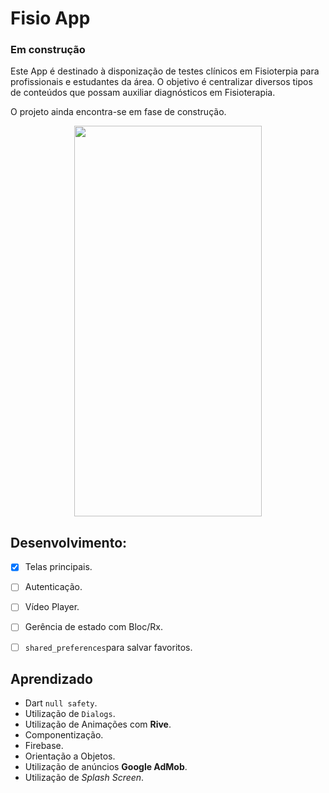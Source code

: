 # Fisio App
### Em construção
Este App é destinado à disponização de testes clínicos em Fisioterpia para profissionais e estudantes da área. O objetivo é centralizar diversos tipos de conteúdos que possam auxiliar diagnósticos em Fisioterapia.

O projeto ainda encontra-se em fase de construção.
 
  <p align="center">
 <img  width="300" height="625" src="assets/to_readme/present.gif">
 <p/>

 ## Desenvolvimento:
 - [x] Telas principais.
 - [ ] Autenticação.
 - [ ] Vídeo Player.
 - [ ] Gerência de estado com Bloc/Rx.
 - [ ] `shared_preferences`para salvar favoritos.

 
 ## Aprendizado
* Dart `null safety`. 
* Utilização de `Dialogs`.
* Utilização de Animações com **Rive**.
* Componentização.
* Firebase.
* Orientação a Objetos.
* Utilização de anúncios **Google AdMob**.
* Utilização de *Splash Screen*.
